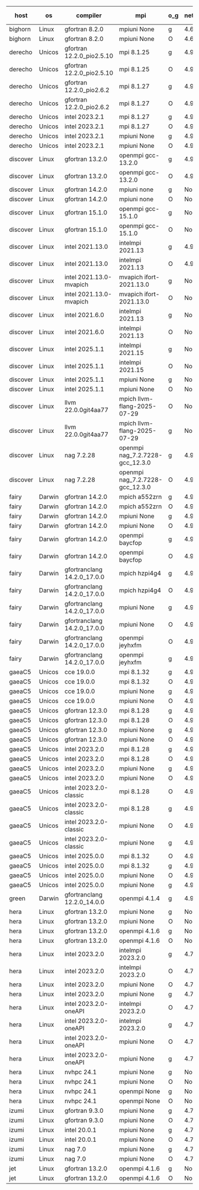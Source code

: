 

| host     | os       | compiler                              | mpi                      | o_g        | netcdf        | build       | u_pass          | u_fail          | s_pass            | s_fail            | e_pass             | e_fail             | nuopc_pass       | nuopc_fail       | artifacts link          |
|----------|----------|---------------------------------------|--------------------------|------------|---------------|-------------|-----------------|-----------------|-------------------|-------------------|--------------------|--------------------|------------------|------------------|-------------------------|
| bighorn | Linux | gfortran 8.2.0 | mpiuni None  | g | 4.6.1  | PASS | 12660 | 0 | 9 | 0 | 43 | 0 | None | None | <a href="https://github.com/esmf-org/esmf-test-artifacts/tree/2929bf19d48a757bb18e3d3a4eb12b7612cbafc2/develop/gfortran/8.2.0/g/mpiuni/None" target="_blank">2929bf1</a> | 
| bighorn | Linux | gfortran 8.2.0 | mpiuni None  | O | 4.6.1  | PASS | 12660 | 0 | 9 | 0 | 43 | 0 | None | None | <a href="https://github.com/esmf-org/esmf-test-artifacts/tree/3b6dea4629132e25063a180855c471476b1dee7b/develop/gfortran/8.2.0/O/mpiuni/None" target="_blank">3b6dea4</a> | 
| derecho | Unicos | gfortran 12.2.0_pio2.5.10 | mpi 8.1.25  | g | 4.9.2  | PASS | None | None | None | None | None | None | None | None | <a href="https://github.com/esmf-org/esmf-test-artifacts/tree/2f5464a57ef886f0647e2365a9503f8edc7776f4/develop/gfortran/12.2.0_pio2.5.10/g/mpi/8.1.25" target="_blank">2f5464a</a> | 
| derecho | Unicos | gfortran 12.2.0_pio2.5.10 | mpi 8.1.25  | O | 4.9.2  | PASS | None | None | None | None | None | None | None | None | <a href="https://github.com/esmf-org/esmf-test-artifacts/tree/1197ec29e791486f8cec0c7ed784254760b6f964/develop/gfortran/12.2.0_pio2.5.10/O/mpi/8.1.25" target="_blank">1197ec2</a> | 
| derecho | Unicos | gfortran 12.2.0_pio2.6.2 | mpi 8.1.27  | g | 4.9.2  | PASS | None | None | None | None | None | None | None | None | <a href="https://github.com/esmf-org/esmf-test-artifacts/tree/b10c1df10437185b82c08a39f17564fe92b82f00/develop/gfortran/12.2.0_pio2.6.2/g/mpi/8.1.27" target="_blank">b10c1df</a> | 
| derecho | Unicos | gfortran 12.2.0_pio2.6.2 | mpi 8.1.27  | O | 4.9.2  | PASS | None | None | None | None | None | None | None | None | <a href="https://github.com/esmf-org/esmf-test-artifacts/tree/fe26356517fd8b10d6d849a58f31ddc82b96141d/develop/gfortran/12.2.0_pio2.6.2/O/mpi/8.1.27" target="_blank">fe26356</a> | 
| derecho | Unicos | intel 2023.2.1 | mpi 8.1.27  | g | 4.9.2  | PASS | None | None | None | None | None | None | None | None | <a href="https://github.com/esmf-org/esmf-test-artifacts/tree/e7a6abc1142fb4c9f20f0c82fe14ed0ef3e01624/develop/intel/2023.2.1/g/mpi/8.1.27" target="_blank">e7a6abc</a> | 
| derecho | Unicos | intel 2023.2.1 | mpi 8.1.27  | O | 4.9.2  | PASS | None | None | None | None | None | None | None | None | <a href="https://github.com/esmf-org/esmf-test-artifacts/tree/2f0409a0acc3e32db14ea4d2cf3b43d972852519/develop/intel/2023.2.1/O/mpi/8.1.27" target="_blank">2f0409a</a> | 
| derecho | Unicos | intel 2023.2.1 | mpiuni None  | g | 4.9.2  | PASS | None | None | None | None | None | None | None | None | <a href="https://github.com/esmf-org/esmf-test-artifacts/tree/d1a2e8a5c6173504dd3332f372535818e9f52eaf/develop/intel/2023.2.1/g/mpiuni/None" target="_blank">d1a2e8a</a> | 
| derecho | Unicos | intel 2023.2.1 | mpiuni None  | O | 4.9.2  | PASS | None | None | None | None | None | None | None | None | <a href="https://github.com/esmf-org/esmf-test-artifacts/tree/2a531a51f513ed5488428ad523c94a6a5f7bc5e1/develop/intel/2023.2.1/O/mpiuni/None" target="_blank">2a531a5</a> | 
| discover | Linux | gfortran 13.2.0 | openmpi gcc-13.2.0  | g | 4.9.2  | PASS | 14331 | 0 | 51 | 0 | 81 | 0 | 63 | 0 | <a href="https://github.com/esmf-org/esmf-test-artifacts/tree/166f5a0679bfc034eccfcb0a3b0915facf6c4ca6/develop/gfortran/13.2.0/g/openmpi/gcc-13.2.0" target="_blank">166f5a0</a> | 
| discover | Linux | gfortran 13.2.0 | openmpi gcc-13.2.0  | O | 4.9.2  | PASS | 14331 | 0 | 51 | 0 | 81 | 0 | 63 | 0 | <a href="https://github.com/esmf-org/esmf-test-artifacts/tree/5aefca6387ee3efd25cc6409388a82c8792559d2/develop/gfortran/13.2.0/O/openmpi/gcc-13.2.0" target="_blank">5aefca6</a> | 
| discover | Linux | gfortran 14.2.0 | mpiuni none  | g | None  | PASS | 12660 | 0 | 9 | 0 | 43 | 0 | None | None | <a href="https://github.com/esmf-org/esmf-test-artifacts/tree/22939ec33ce07470807815c14ddef9f557aba6c0/develop/gfortran/14.2.0/g/mpiuni/none" target="_blank">22939ec</a> | 
| discover | Linux | gfortran 14.2.0 | mpiuni none  | O | None  | PASS | 12660 | 0 | 9 | 0 | 43 | 0 | None | None | <a href="https://github.com/esmf-org/esmf-test-artifacts/tree/d6bf7081bf21e8203ed7df58bd9a3fcba955d34b/develop/gfortran/14.2.0/O/mpiuni/none" target="_blank">d6bf708</a> | 
| discover | Linux | gfortran 15.1.0 | openmpi gcc-15.1.0  | g | None  | FAIL | None | None | None | None | None | None | None | None | <a href="https://github.com/esmf-org/esmf-test-artifacts/tree/34acec167bdfdcb5107952152b5742b838eb8de4/develop/gfortran/15.1.0/g/openmpi/gcc-15.1.0" target="_blank">34acec1</a> | 
| discover | Linux | gfortran 15.1.0 | openmpi gcc-15.1.0  | O | None  | FAIL | None | None | None | None | None | None | None | None | <a href="https://github.com/esmf-org/esmf-test-artifacts/tree/80ade57341c5a8f772d8ce65d4d36e4a8ce3dbb8/develop/gfortran/15.1.0/O/openmpi/gcc-15.1.0" target="_blank">80ade57</a> | 
| discover | Linux | intel 2021.13.0 | intelmpi 2021.13  | g | 4.9.2  | PASS | 14331 | 0 | 51 | 0 | 81 | 0 | 63 | 0 | <a href="https://github.com/esmf-org/esmf-test-artifacts/tree/89751222065c31eb7f4301dc281f41f3e2091549/develop/intel/2021.13.0/g/intelmpi/2021.13" target="_blank">8975122</a> | 
| discover | Linux | intel 2021.13.0 | intelmpi 2021.13  | O | 4.9.2  | PASS | 14331 | 0 | 51 | 0 | 81 | 0 | 63 | 0 | <a href="https://github.com/esmf-org/esmf-test-artifacts/tree/37e95cdcfa46af4297cef5cdb0dcd5f7f8e8eca2/develop/intel/2021.13.0/O/intelmpi/2021.13" target="_blank">37e95cd</a> | 
| discover | Linux | intel 2021.13.0-mvapich | mvapich ifort-2021.13.0  | g | None  | PASS | 14331 | 0 | 51 | 0 | 81 | 0 | 63 | 0 | <a href="https://github.com/esmf-org/esmf-test-artifacts/tree/3eed9bae68f36f2963e2148074dff6ad5d3e5443/develop/intel/2021.13.0-mvapich/g/mvapich/ifort-2021.13.0" target="_blank">3eed9ba</a> | 
| discover | Linux | intel 2021.13.0-mvapich | mvapich ifort-2021.13.0  | O | None  | PASS | 14331 | 0 | 51 | 0 | 81 | 0 | 63 | 0 | <a href="https://github.com/esmf-org/esmf-test-artifacts/tree/30dca6cf1ec519ae4c600dcfe8b7e13482cc1871/develop/intel/2021.13.0-mvapich/O/mvapich/ifort-2021.13.0" target="_blank">30dca6c</a> | 
| discover | Linux | intel 2021.6.0 | intelmpi 2021.13  | g | None  | PASS | 14331 | 0 | 51 | 0 | 81 | 0 | 63 | 0 | <a href="https://github.com/esmf-org/esmf-test-artifacts/tree/f0411250891cf7a3bc79de90e99c013b2f0ff52f/develop/intel/2021.6.0/g/intelmpi/2021.13" target="_blank">f041125</a> | 
| discover | Linux | intel 2021.6.0 | intelmpi 2021.13  | O | None  | PASS | 14331 | 0 | 51 | 0 | 81 | 0 | 63 | 0 | <a href="https://github.com/esmf-org/esmf-test-artifacts/tree/a178d6b0daec84a82f245c0290a78d37964512ff/develop/intel/2021.6.0/O/intelmpi/2021.13" target="_blank">a178d6b</a> | 
| discover | Linux | intel 2025.1.1 | intelmpi 2021.15  | g | None  | PASS | 14331 | 0 | 51 | 0 | 81 | 0 | 63 | 0 | <a href="https://github.com/esmf-org/esmf-test-artifacts/tree/77db893f517daf987743ce0a0e2f4def7911dffa/develop/intel/2025.1.1/g/intelmpi/2021.15" target="_blank">77db893</a> | 
| discover | Linux | intel 2025.1.1 | intelmpi 2021.15  | O | None  | PASS | 14331 | 0 | 51 | 0 | 81 | 0 | 63 | 0 | <a href="https://github.com/esmf-org/esmf-test-artifacts/tree/3982c2ccaa020e34563c86d0a7a8a12e8fb4b7e2/develop/intel/2025.1.1/O/intelmpi/2021.15" target="_blank">3982c2c</a> | 
| discover | Linux | intel 2025.1.1 | mpiuni None  | g | None  | PASS | 12660 | 0 | 9 | 0 | 43 | 0 | None | None | <a href="https://github.com/esmf-org/esmf-test-artifacts/tree/108d651f7525a140afc80dd991766583ad3e7ad8/develop/intel/2025.1.1/g/mpiuni/None" target="_blank">108d651</a> | 
| discover | Linux | intel 2025.1.1 | mpiuni None  | O | None  | PASS | 12660 | 0 | 9 | 0 | 43 | 0 | None | None | <a href="https://github.com/esmf-org/esmf-test-artifacts/tree/4f2f5f16f2d493cd260005959cdabc1c1714de73/develop/intel/2025.1.1/O/mpiuni/None" target="_blank">4f2f5f1</a> | 
| discover | Linux | llvm 22.0.0git4aa77 | mpich llvm-flang-2025-07-29  | O | None  | PASS | 14313 | 18 | 18 | 33 | 76 | 5 | 0 | 63 | <a href="https://github.com/esmf-org/esmf-test-artifacts/tree/674adcfaa7500097d0fe5c5c5a7e1222b775e922/develop/llvm/22.0.0git4aa77/O/mpich/llvm-flang-2025-07-29" target="_blank">674adcf</a> | 
| discover | Linux | llvm 22.0.0git4aa77 | mpich llvm-flang-2025-07-29  | g | None  | PASS | 14313 | 18 | 17 | 34 | 76 | 5 | 0 | 63 | <a href="https://github.com/esmf-org/esmf-test-artifacts/tree/b0c78aa14d9327bf49c4673ba2c4f590cb624a37/develop/llvm/22.0.0git4aa77/g/mpich/llvm-flang-2025-07-29" target="_blank">b0c78aa</a> | 
| discover | Linux | nag 7.2.28 | openmpi nag_7.2.7228-gcc_12.3.0  | g | 4.9.2  | PASS | 14331 | 0 | 51 | 0 | 81 | 0 | 62 | 1 | <a href="https://github.com/esmf-org/esmf-test-artifacts/tree/2849ecb33daaf1a0279719b656368b6aa1adcb44/develop/nag/7.2.28/g/openmpi/nag_7.2.7228-gcc_12.3.0" target="_blank">2849ecb</a> | 
| discover | Linux | nag 7.2.28 | openmpi nag_7.2.7228-gcc_12.3.0  | O | 4.9.2  | PASS | 14331 | 0 | 51 | 0 | 81 | 0 | 62 | 1 | <a href="https://github.com/esmf-org/esmf-test-artifacts/tree/e424ab84933fb6f38f6697ccb067aae22d30cb37/develop/nag/7.2.28/O/openmpi/nag_7.2.7228-gcc_12.3.0" target="_blank">e424ab8</a> | 
| fairy | Darwin | gfortran 14.2.0 | mpich a552zrn  | g | 4.9.2  | PASS | 14330 | 1 | 51 | 0 | 81 | 0 | 59 | 4 | <a href="https://github.com/esmf-org/esmf-test-artifacts/tree/11578954a7f79f9f8c96dde7804ea70d7e125bcf/develop/gfortran/14.2.0/g/mpich/a552zrn" target="_blank">1157895</a> | 
| fairy | Darwin | gfortran 14.2.0 | mpich a552zrn  | O | 4.9.2  | PASS | 14329 | 2 | 51 | 0 | 81 | 0 | 59 | 4 | <a href="https://github.com/esmf-org/esmf-test-artifacts/tree/27639c45cbc3e43daa31e648e37e959ea4e9484a/develop/gfortran/14.2.0/O/mpich/a552zrn" target="_blank">27639c4</a> | 
| fairy | Darwin | gfortran 14.2.0 | mpiuni None  | g | 4.9.2  | PASS | 12660 | 0 | 9 | 0 | 43 | 0 | None | None | <a href="https://github.com/esmf-org/esmf-test-artifacts/tree/33878563425069a951c950ee618b953b0eff9dcc/develop/gfortran/14.2.0/g/mpiuni/None" target="_blank">3387856</a> | 
| fairy | Darwin | gfortran 14.2.0 | mpiuni None  | O | 4.9.2  | PASS | 12660 | 0 | 9 | 0 | 43 | 0 | None | None | <a href="https://github.com/esmf-org/esmf-test-artifacts/tree/3ebc6e9ea8c31d88d5aa02bd6a1f749a15518bcd/develop/gfortran/14.2.0/O/mpiuni/None" target="_blank">3ebc6e9</a> | 
| fairy | Darwin | gfortran 14.2.0 | openmpi baycfop  | g | 4.9.2  | PASS | 14331 | 0 | 51 | 0 | 81 | 0 | 59 | 4 | <a href="https://github.com/esmf-org/esmf-test-artifacts/tree/a93080b852857565600dd5151bb17c557f5fcbee/develop/gfortran/14.2.0/g/openmpi/baycfop" target="_blank">a93080b</a> | 
| fairy | Darwin | gfortran 14.2.0 | openmpi baycfop  | O | 4.9.2  | PASS | 14331 | 0 | 51 | 0 | 81 | 0 | 59 | 4 | <a href="https://github.com/esmf-org/esmf-test-artifacts/tree/672f236386c02325259cc6bcdc0130adf10d0569/develop/gfortran/14.2.0/O/openmpi/baycfop" target="_blank">672f236</a> | 
| fairy | Darwin | gfortranclang 14.2.0_17.0.0 | mpich hzpi4g4  | g | 4.9.2  | PASS | 14331 | 0 | 51 | 0 | 81 | 0 | 59 | 4 | <a href="https://github.com/esmf-org/esmf-test-artifacts/tree/775ec4f2a55bcdcbb290a12a9d9c7f7ef4f9c953/develop/gfortranclang/14.2.0_17.0.0/g/mpich/hzpi4g4" target="_blank">775ec4f</a> | 
| fairy | Darwin | gfortranclang 14.2.0_17.0.0 | mpich hzpi4g4  | O | 4.9.2  | PASS | 14330 | 1 | 51 | 0 | 81 | 0 | 59 | 4 | <a href="https://github.com/esmf-org/esmf-test-artifacts/tree/7c5e8ae988fc6d4c09ec9cef3ef7bb717695d596/develop/gfortranclang/14.2.0_17.0.0/O/mpich/hzpi4g4" target="_blank">7c5e8ae</a> | 
| fairy | Darwin | gfortranclang 14.2.0_17.0.0 | mpiuni None  | g | 4.9.2  | PASS | 12660 | 0 | 9 | 0 | 43 | 0 | None | None | <a href="https://github.com/esmf-org/esmf-test-artifacts/tree/a78e90b8b26a56c34716016ccbc9e5e080665bf6/develop/gfortranclang/14.2.0_17.0.0/g/mpiuni/None" target="_blank">a78e90b</a> | 
| fairy | Darwin | gfortranclang 14.2.0_17.0.0 | mpiuni None  | O | 4.9.2  | PASS | 12660 | 0 | 9 | 0 | 43 | 0 | None | None | <a href="https://github.com/esmf-org/esmf-test-artifacts/tree/4d3738e9212492dca6157e51f5a672afcfc8f7ae/develop/gfortranclang/14.2.0_17.0.0/O/mpiuni/None" target="_blank">4d3738e</a> | 
| fairy | Darwin | gfortranclang 14.2.0_17.0.0 | openmpi jeyhxfm  | O | 4.9.2  | PASS | 14331 | 0 | 51 | 0 | 81 | 0 | 59 | 4 | <a href="https://github.com/esmf-org/esmf-test-artifacts/tree/393ad79a48091cfe16a0bc1d5a4b59553d560a47/develop/gfortranclang/14.2.0_17.0.0/O/openmpi/jeyhxfm" target="_blank">393ad79</a> | 
| fairy | Darwin | gfortranclang 14.2.0_17.0.0 | openmpi jeyhxfm  | g | 4.9.2  | PASS | 14331 | 0 | 51 | 0 | 81 | 0 | 59 | 4 | <a href="https://github.com/esmf-org/esmf-test-artifacts/tree/408a557a318ef4a4c8e92762e9945e5f491b768f/develop/gfortranclang/14.2.0_17.0.0/g/openmpi/jeyhxfm" target="_blank">408a557</a> | 
| gaeaC5 | Unicos | cce 19.0.0 | mpi 8.1.32  | g | 4.9.0  | PASS | 10090 | 4241 | None | None | None | None | 60 | 3 | <a href="https://github.com/esmf-org/esmf-test-artifacts/tree/872c757c4e143673bb05803e27039e6dc46cdb83/develop/cce/19.0.0/g/mpi/8.1.32" target="_blank">872c757</a> | 
| gaeaC5 | Unicos | cce 19.0.0 | mpi 8.1.32  | O | 4.9.0  | PASS | 14271 | 60 | None | None | None | None | 60 | 3 | <a href="https://github.com/esmf-org/esmf-test-artifacts/tree/ee73c8ec0a814534279e8fd729b8f77e3a68ca93/develop/cce/19.0.0/O/mpi/8.1.32" target="_blank">ee73c8e</a> | 
| gaeaC5 | Unicos | cce 19.0.0 | mpiuni None  | g | 4.9.0  | PASS | 8925 | 3735 | None | None | None | None | None | None | <a href="https://github.com/esmf-org/esmf-test-artifacts/tree/dfe2085fc7d369ff863cfa2b9114287c295097f1/develop/cce/19.0.0/g/mpiuni/None" target="_blank">dfe2085</a> | 
| gaeaC5 | Unicos | cce 19.0.0 | mpiuni None  | O | 4.9.0  | PASS | 12603 | 57 | None | None | None | None | None | None | <a href="https://github.com/esmf-org/esmf-test-artifacts/tree/05a436a9fc3002234ea74e70b0cca7e14cd0f9a9/develop/cce/19.0.0/O/mpiuni/None" target="_blank">05a436a</a> | 
| gaeaC5 | Unicos | gfortran 12.3.0 | mpi 8.1.28  | g | 4.9.0  | PASS | 14331 | 0 | 51 | 0 | 81 | 0 | 63 | 0 | <a href="https://github.com/esmf-org/esmf-test-artifacts/tree/dc6c30fdeb95c7a02782920b9ff42ce86b8d72b2/develop/gfortran/12.3.0/g/mpi/8.1.28" target="_blank">dc6c30f</a> | 
| gaeaC5 | Unicos | gfortran 12.3.0 | mpi 8.1.28  | O | 4.9.0  | PASS | 14331 | 0 | 51 | 0 | 81 | 0 | 63 | 0 | <a href="https://github.com/esmf-org/esmf-test-artifacts/tree/ee8c0e72084cb1d395883a0c107fd886d8f05045/develop/gfortran/12.3.0/O/mpi/8.1.28" target="_blank">ee8c0e7</a> | 
| gaeaC5 | Unicos | gfortran 12.3.0 | mpiuni None  | g | 4.9.0  | PASS | 12660 | 0 | 9 | 0 | 43 | 0 | None | None | <a href="https://github.com/esmf-org/esmf-test-artifacts/tree/411408d729d9fff9b5c89492cada5914b1fe8d7e/develop/gfortran/12.3.0/g/mpiuni/None" target="_blank">411408d</a> | 
| gaeaC5 | Unicos | gfortran 12.3.0 | mpiuni None  | O | 4.9.0  | PASS | 12660 | 0 | 9 | 0 | 43 | 0 | None | None | <a href="https://github.com/esmf-org/esmf-test-artifacts/tree/2b69fd4b7affac73308fcb0338b459466d558f15/develop/gfortran/12.3.0/O/mpiuni/None" target="_blank">2b69fd4</a> | 
| gaeaC5 | Unicos | intel 2023.2.0 | mpi 8.1.28  | g | 4.9.0  | PASS | 14331 | 0 | 51 | 0 | 81 | 0 | 63 | 0 | <a href="https://github.com/esmf-org/esmf-test-artifacts/tree/0512c0d020b0d38b8c5d57ccf57db198940e2976/develop/intel/2023.2.0/g/mpi/8.1.28" target="_blank">0512c0d</a> | 
| gaeaC5 | Unicos | intel 2023.2.0 | mpi 8.1.28  | O | 4.9.0  | PASS | 14331 | 0 | 51 | 0 | 81 | 0 | 63 | 0 | <a href="https://github.com/esmf-org/esmf-test-artifacts/tree/4efce3915cf863067b144349ba8668d123759198/develop/intel/2023.2.0/O/mpi/8.1.28" target="_blank">4efce39</a> | 
| gaeaC5 | Unicos | intel 2023.2.0 | mpiuni None  | g | 4.9.0  | PASS | 12660 | 0 | 9 | 0 | 43 | 0 | None | None | <a href="https://github.com/esmf-org/esmf-test-artifacts/tree/f0a3339fac2d71cd74576852aa79899a6ad5df86/develop/intel/2023.2.0/g/mpiuni/None" target="_blank">f0a3339</a> | 
| gaeaC5 | Unicos | intel 2023.2.0 | mpiuni None  | O | 4.9.0  | PASS | 12660 | 0 | 9 | 0 | 43 | 0 | None | None | <a href="https://github.com/esmf-org/esmf-test-artifacts/tree/024d5f0a62490c9a6800c4e4d7e2e240f1e11308/develop/intel/2023.2.0/O/mpiuni/None" target="_blank">024d5f0</a> | 
| gaeaC5 | Unicos | intel 2023.2.0-classic | mpi 8.1.28  | O | 4.9.0  | PASS | 14331 | 0 | 51 | 0 | 81 | 0 | 63 | 0 | <a href="https://github.com/esmf-org/esmf-test-artifacts/tree/8a9da68a8dd3e679644c1efccbcee806737e054a/develop/intel/2023.2.0-classic/O/mpi/8.1.28" target="_blank">8a9da68</a> | 
| gaeaC5 | Unicos | intel 2023.2.0-classic | mpi 8.1.28  | g | 4.9.0  | PASS | 14331 | 0 | 51 | 0 | 81 | 0 | 63 | 0 | <a href="https://github.com/esmf-org/esmf-test-artifacts/tree/80637b63a1770099e062bc7799e70d7e50f00b88/develop/intel/2023.2.0-classic/g/mpi/8.1.28" target="_blank">80637b6</a> | 
| gaeaC5 | Unicos | intel 2023.2.0-classic | mpiuni None  | O | 4.9.0  | PASS | 12660 | 0 | 9 | 0 | 43 | 0 | None | None | <a href="https://github.com/esmf-org/esmf-test-artifacts/tree/676f93256e567adba77fe5ac84134bf5b822b77e/develop/intel/2023.2.0-classic/O/mpiuni/None" target="_blank">676f932</a> | 
| gaeaC5 | Unicos | intel 2023.2.0-classic | mpiuni None  | g | 4.9.0  | PASS | 12660 | 0 | 9 | 0 | 43 | 0 | None | None | <a href="https://github.com/esmf-org/esmf-test-artifacts/tree/1451685f70c2e70fde04754411226ebbfd5a859c/develop/intel/2023.2.0-classic/g/mpiuni/None" target="_blank">1451685</a> | 
| gaeaC5 | Unicos | intel 2025.0.0 | mpi 8.1.32  | O | 4.9.0  | PASS | 14331 | 0 | 51 | 0 | 81 | 0 | 63 | 0 | <a href="https://github.com/esmf-org/esmf-test-artifacts/tree/4aa2daab59866140cbe7f0a0eda39f3dfff3c8d0/develop/intel/2025.0.0/O/mpi/8.1.32" target="_blank">4aa2daa</a> | 
| gaeaC5 | Unicos | intel 2025.0.0 | mpi 8.1.32  | g | 4.9.0  | PASS | 14331 | 0 | 51 | 0 | 81 | 0 | 63 | 0 | <a href="https://github.com/esmf-org/esmf-test-artifacts/tree/7c6215ad7f5460c0062ba53aa57ee474f5aa15f7/develop/intel/2025.0.0/g/mpi/8.1.32" target="_blank">7c6215a</a> | 
| gaeaC5 | Unicos | intel 2025.0.0 | mpiuni None  | O | 4.9.0  | PASS | 12660 | 0 | 9 | 0 | 43 | 0 | None | None | <a href="https://github.com/esmf-org/esmf-test-artifacts/tree/29e9593a576a6ad6a8ecb3fa1b729208184ee2c4/develop/intel/2025.0.0/O/mpiuni/None" target="_blank">29e9593</a> | 
| gaeaC5 | Unicos | intel 2025.0.0 | mpiuni None  | g | 4.9.0  | PASS | 12660 | 0 | 9 | 0 | 43 | 0 | None | None | <a href="https://github.com/esmf-org/esmf-test-artifacts/tree/60ddd59fe6917f46217a6abfbb09306d09978c3c/develop/intel/2025.0.0/g/mpiuni/None" target="_blank">60ddd59</a> | 
| green | Darwin | gfortranclang 12.2.0_14.0.0 | openmpi 4.1.4  | g | 4.9.3  | PASS | 14331 | 0 | 51 | 0 | 81 | 0 | 60 | 4 | <a href="https://github.com/esmf-org/esmf-test-artifacts/tree/dc351cc8da0d2e99908498928ee97341e7fc6311/develop/gfortranclang/12.2.0_14.0.0/g/openmpi/4.1.4" target="_blank">dc351cc</a> | 
| hera | Linux | gfortran 13.2.0 | mpiuni None  | g | None  | PASS | 12660 | 0 | 9 | 0 | 43 | 0 | None | None | <a href="https://github.com/esmf-org/esmf-test-artifacts/tree/f91ea581749e1c6253ec3ccc8016a4cc0309aacf/develop/gfortran/13.2.0/g/mpiuni/None" target="_blank">f91ea58</a> | 
| hera | Linux | gfortran 13.2.0 | mpiuni None  | O | None  | PASS | 12660 | 0 | 9 | 0 | 43 | 0 | None | None | <a href="https://github.com/esmf-org/esmf-test-artifacts/tree/2c3be61b85749e0cd67206d3febe08e61e0ffbc0/develop/gfortran/13.2.0/O/mpiuni/None" target="_blank">2c3be61</a> | 
| hera | Linux | gfortran 13.2.0 | openmpi 4.1.6  | g | None  | PASS | None | None | None | None | None | None | None | None | <a href="https://github.com/esmf-org/esmf-test-artifacts/tree/990391f6a1b02070d962ea42156a94b5f7ac90db/develop/gfortran/13.2.0/g/openmpi/4.1.6" target="_blank">990391f</a> | 
| hera | Linux | gfortran 13.2.0 | openmpi 4.1.6  | O | None  | PASS | 14331 | 0 | 51 | 0 | 81 | 0 | 63 | 0 | <a href="https://github.com/esmf-org/esmf-test-artifacts/tree/17a66305fc992a22dd7d91cc5fdf7bb4ddb31565/develop/gfortran/13.2.0/O/openmpi/4.1.6" target="_blank">17a6630</a> | 
| hera | Linux | intel 2023.2.0 | intelmpi 2023.2.0  | g | 4.7.0  | PASS | 14331 | 0 | 51 | 0 | 81 | 0 | 63 | 0 | <a href="https://github.com/esmf-org/esmf-test-artifacts/tree/9a21d6f96254c1bf87497efb698dbb1bc6c0cb16/develop/intel/2023.2.0/g/intelmpi/2023.2.0" target="_blank">9a21d6f</a> | 
| hera | Linux | intel 2023.2.0 | intelmpi 2023.2.0  | O | 4.7.0  | PASS | 14331 | 0 | 51 | 0 | 81 | 0 | 63 | 0 | <a href="https://github.com/esmf-org/esmf-test-artifacts/tree/524699bd9f3abd1e99efc32f15821e718069ab74/develop/intel/2023.2.0/O/intelmpi/2023.2.0" target="_blank">524699b</a> | 
| hera | Linux | intel 2023.2.0 | mpiuni None  | O | 4.7.0  | PASS | 12660 | 0 | 9 | 0 | 43 | 0 | None | None | <a href="https://github.com/esmf-org/esmf-test-artifacts/tree/a5b5f8aa64bcccb9323bc2296cfb7631b1d49207/develop/intel/2023.2.0/O/mpiuni/None" target="_blank">a5b5f8a</a> | 
| hera | Linux | intel 2023.2.0 | mpiuni None  | g | 4.7.0  | PASS | 12660 | 0 | 9 | 0 | 43 | 0 | None | None | <a href="https://github.com/esmf-org/esmf-test-artifacts/tree/26045f069c750509c323ef98564e2dd257f8b616/develop/intel/2023.2.0/g/mpiuni/None" target="_blank">26045f0</a> | 
| hera | Linux | intel 2023.2.0-oneAPI | intelmpi 2023.2.0  | O | 4.7.0  | PASS | 14331 | 0 | 50 | 1 | 81 | 0 | 63 | 0 | <a href="https://github.com/esmf-org/esmf-test-artifacts/tree/85db2be9d8947f8fd7e8d10b72d189108dd7da54/develop/intel/2023.2.0-oneAPI/O/intelmpi/2023.2.0" target="_blank">85db2be</a> | 
| hera | Linux | intel 2023.2.0-oneAPI | intelmpi 2023.2.0  | g | 4.7.0  | PASS | 14331 | 0 | 51 | 0 | 81 | 0 | 63 | 0 | <a href="https://github.com/esmf-org/esmf-test-artifacts/tree/ceffa1ff8ea96db19252546001b3dee5ca2c7a14/develop/intel/2023.2.0-oneAPI/g/intelmpi/2023.2.0" target="_blank">ceffa1f</a> | 
| hera | Linux | intel 2023.2.0-oneAPI | mpiuni None  | O | 4.7.0  | PASS | 12660 | 0 | 9 | 0 | 43 | 0 | None | None | <a href="https://github.com/esmf-org/esmf-test-artifacts/tree/b78080ce97d1526bc78fc9243ac1f9ac565e6a6a/develop/intel/2023.2.0-oneAPI/O/mpiuni/None" target="_blank">b78080c</a> | 
| hera | Linux | intel 2023.2.0-oneAPI | mpiuni None  | g | 4.7.0  | PASS | 12660 | 0 | 9 | 0 | 43 | 0 | None | None | <a href="https://github.com/esmf-org/esmf-test-artifacts/tree/0dde70c421880db3d5310a79a0d3ab98327aa5c1/develop/intel/2023.2.0-oneAPI/g/mpiuni/None" target="_blank">0dde70c</a> | 
| hera | Linux | nvhpc 24.1 | mpiuni None  | g | None  | PASS | 12660 | 0 | 9 | 0 | 43 | 0 | None | None | <a href="https://github.com/esmf-org/esmf-test-artifacts/tree/70faf2f2ae5f25ff5359fbb0a884becc1be025ae/develop/nvhpc/24.1/g/mpiuni/None" target="_blank">70faf2f</a> | 
| hera | Linux | nvhpc 24.1 | mpiuni None  | O | None  | PASS | 12660 | 0 | 9 | 0 | 43 | 0 | None | None | <a href="https://github.com/esmf-org/esmf-test-artifacts/tree/aa04c61564a45891805de36e1247f0424aa74a85/develop/nvhpc/24.1/O/mpiuni/None" target="_blank">aa04c61</a> | 
| hera | Linux | nvhpc 24.1 | openmpi None  | g | None  | PASS | 14331 | 0 | 51 | 0 | 81 | 0 | 63 | 0 | <a href="https://github.com/esmf-org/esmf-test-artifacts/tree/253806b44a76b8c9a85ee5f58eb4f7173e767b6a/develop/nvhpc/24.1/g/openmpi/None" target="_blank">253806b</a> | 
| hera | Linux | nvhpc 24.1 | openmpi None  | O | None  | PASS | 14331 | 0 | 51 | 0 | 81 | 0 | 63 | 0 | <a href="https://github.com/esmf-org/esmf-test-artifacts/tree/29b2ff83834881150f7655f9f8b486cc73d6f5ba/develop/nvhpc/24.1/O/openmpi/None" target="_blank">29b2ff8</a> | 
| izumi | Linux | gfortran 9.3.0 | mpiuni None  | g | 4.7.4  | PASS | 12660 | 0 | 9 | 0 | 43 | 0 | None | None | <a href="https://github.com/esmf-org/esmf-test-artifacts/tree/5e0863bf65174398b9c95f7302b3ff711f41ceea/develop/gfortran/9.3.0/g/mpiuni/None" target="_blank">5e0863b</a> | 
| izumi | Linux | gfortran 9.3.0 | mpiuni None  | O | 4.7.4  | PASS | 12660 | 0 | 9 | 0 | 43 | 0 | None | None | <a href="https://github.com/esmf-org/esmf-test-artifacts/tree/3647e5f43299fa0e2dae41e8f40e1c60ed592d92/develop/gfortran/9.3.0/O/mpiuni/None" target="_blank">3647e5f</a> | 
| izumi | Linux | intel 20.0.1 | mpiuni None  | g | 4.7.4  | PASS | 12660 | 0 | 9 | 0 | 43 | 0 | None | None | <a href="https://github.com/esmf-org/esmf-test-artifacts/tree/60b9dd41c81c4ef657d28e218811953dfb125b6d/develop/intel/20.0.1/g/mpiuni/None" target="_blank">60b9dd4</a> | 
| izumi | Linux | intel 20.0.1 | mpiuni None  | O | 4.7.4  | PASS | 12660 | 0 | 9 | 0 | 43 | 0 | None | None | <a href="https://github.com/esmf-org/esmf-test-artifacts/tree/4d7f484fee09410f7e06fb9f9139c5cb99a86e5b/develop/intel/20.0.1/O/mpiuni/None" target="_blank">4d7f484</a> | 
| izumi | Linux | nag 7.0 | mpiuni None  | g | 4.7.4  | FAIL | None | None | None | None | None | None | None | None | <a href="https://github.com/esmf-org/esmf-test-artifacts/tree/37a44f4b67c556c8ff3926bbddcce27137ca44dc/develop/nag/7.0/g/mpiuni/None" target="_blank">37a44f4</a> | 
| izumi | Linux | nag 7.0 | mpiuni None  | O | 4.7.4  | FAIL | None | None | None | None | None | None | None | None | <a href="https://github.com/esmf-org/esmf-test-artifacts/tree/f12ca82b7ad712ff38a17d09103df4ca104c64da/develop/nag/7.0/O/mpiuni/None" target="_blank">f12ca82</a> | 
| jet | Linux | gfortran 13.2.0 | openmpi 4.1.6  | g | None  | PASS | 14308 | 23 | 51 | 0 | 81 | 0 | 63 | 0 | <a href="https://github.com/esmf-org/esmf-test-artifacts/tree/4a5000c8272f989257fb96884f4441f3548e697b/develop/gfortran/13.2.0/g/openmpi/4.1.6" target="_blank">4a5000c</a> | 
| jet | Linux | gfortran 13.2.0 | openmpi 4.1.6  | O | None  | PASS | None | None | None | None | None | None | None | None | <a href="https://github.com/esmf-org/esmf-test-artifacts/tree/1dcf7697d36753c87e4575a436fe5e15dafe6845/develop/gfortran/13.2.0/O/openmpi/4.1.6" target="_blank">1dcf769</a> | 

